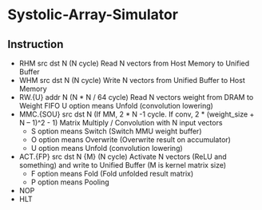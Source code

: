 # Systolic-Array-Simulator

## Instruction
- RHM src dst N (N cycle)
Read N vectors from Host Memory to Unified Buffer
- WHM src dst N (N cycle)
Write N vectors from Unified Buffer to Host Memory
- RW.{U} addr N (N * N / 64 cycle)
Read N vectors weight from DRAM to Weight FIFO
U option means Unfold (convolution lowering)
- MMC.{SOU} src dst N (If MM, 2 * N -1 cycle. If conv, 2 * (weight_size + N – 1)^2 - 1)
Matrix Multiply / Convolution with N input vectors
  - S option means Switch (Switch MMU weight buffer)
  - O option means Overwrite (Overwrite result on accumulator)
  - U option means Unfold (convolution lowering)
- ACT.{FP} src dst N {M} (N cycle)
Activate N vectors (ReLU and something) and write to Unified Buffer (M is kernel matrix size)
  - F option means Fold (Fold unfolded result matrix)
  - P option means Pooling
- NOP
- HLT
